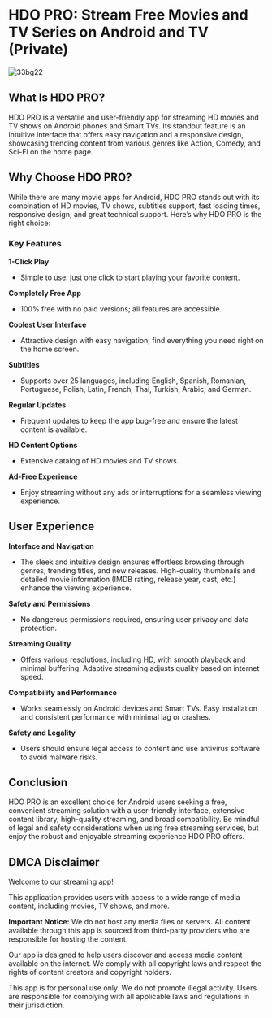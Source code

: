 # HDO PRO: Stream Free Movies and TV Series on Android and TV (Private)

![33bg22](https://github.com/user-attachments/assets/b39ca93e-7ae5-4bdc-bb94-b6bfdbac4f03)

## What Is HDO PRO?

HDO PRO is a versatile and user-friendly app for streaming HD movies and TV shows on Android phones and Smart TVs. Its standout feature is an intuitive interface that offers easy navigation and a responsive design, showcasing trending content from various genres like Action, Comedy, and Sci-Fi on the home page.

## Why Choose HDO PRO?

While there are many movie apps for Android, HDO PRO stands out with its combination of HD movies, TV shows, subtitles support, fast loading times, responsive design, and great technical support. Here’s why HDO PRO is the right choice:

### Key Features

**1-Click Play**
   - Simple to use: just one click to start playing your favorite content.

**Completely Free App**
   - 100% free with no paid versions; all features are accessible.

**Coolest User Interface**
   - Attractive design with easy navigation; find everything you need right on the home screen.

**Subtitles**
   - Supports over 25 languages, including English, Spanish, Romanian, Portuguese, Polish, Latin, French, Thai, Turkish, Arabic, and German.

**Regular Updates**
   - Frequent updates to keep the app bug-free and ensure the latest content is available.

**HD Content Options**
   - Extensive catalog of HD movies and TV shows.

**Ad-Free Experience**
   - Enjoy streaming without any ads or interruptions for a seamless viewing experience.

## User Experience

**Interface and Navigation**
   - The sleek and intuitive design ensures effortless browsing through genres, trending titles, and new releases. High-quality thumbnails and detailed movie information (IMDB rating, release year, cast, etc.) enhance the viewing experience.

**Safety and Permissions**
   - No dangerous permissions required, ensuring user privacy and data protection.

**Streaming Quality**
   - Offers various resolutions, including HD, with smooth playback and minimal buffering. Adaptive streaming adjusts quality based on internet speed.

**Compatibility and Performance**
   - Works seamlessly on Android devices and Smart TVs. Easy installation and consistent performance with minimal lag or crashes.

**Safety and Legality**
   - Users should ensure legal access to content and use antivirus software to avoid malware risks.

## Conclusion

HDO PRO is an excellent choice for Android users seeking a free, convenient streaming solution with a user-friendly interface, extensive content library, high-quality streaming, and broad compatibility. Be mindful of legal and safety considerations when using free streaming services, but enjoy the robust and enjoyable streaming experience HDO PRO offers.

## DMCA Disclaimer

Welcome to our streaming app!

This application provides users with access to a wide range of media content, including movies, TV shows, and more.

**Important Notice:** We do not host any media files or servers. All content available through this app is sourced from third-party providers who are responsible for hosting the content.

Our app is designed to help users discover and access media content available on the internet. We comply with all copyright laws and respect the rights of content creators and copyright holders.

This app is for personal use only. We do not promote illegal activity. Users are responsible for complying with all applicable laws and regulations in their jurisdiction.
